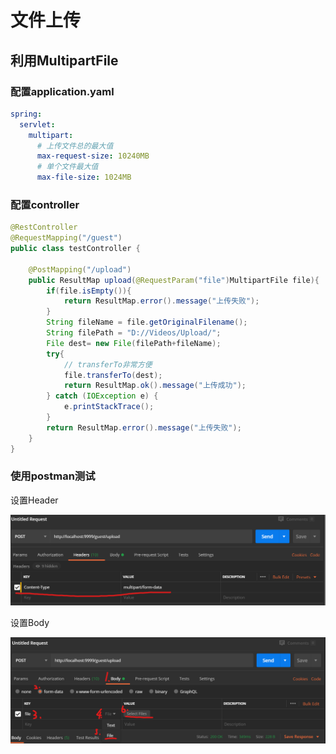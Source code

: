 # 文件上传

## 利用MultipartFile

### 配置application.yaml

```yml
spring:
  servlet:
    multipart:
      # 上传文件总的最大值
      max-request-size: 10240MB
      # 单个文件最大值
      max-file-size: 1024MB
```

### 配置controller

```java
@RestController
@RequestMapping("/guest")
public class testController {
    
	@PostMapping("/upload")
    public ResultMap upload(@RequestParam("file")MultipartFile file){
        if(file.isEmpty()){
            return ResultMap.error().message("上传失败");
        }
        String fileName = file.getOriginalFilename();
        String filePath = "D://Videos/Upload/";
        File dest= new File(filePath+fileName);
        try{
            // transferTo非常方便
            file.transferTo(dest);
            return ResultMap.ok().message("上传成功");
        } catch (IOException e) {
            e.printStackTrace();
        }
        return ResultMap.error().message("上传失败");
    }
}
```

### 使用postman测试

设置Header

![配置Header](./文件上传.assets/设置header.png)

设置Body

![设置Body](./文件上传.assets/设置Body.png)
